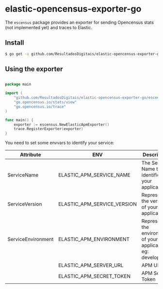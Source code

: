 # elastic-opencensus-exporter-go

The `escensus` package provides an exporter for sending Opencensus stats (not implemented yet) and traces to Elastic.

## Install

```bash
$ go get -u github.com/ResultadosDigitais/elastic-opencensus-exporter-go
```

## Using the exporter

```go

package main

import (
    "github.com/ResultadosDigitais/elastic-opencensus-exporter-go/escensus"
    "go.opencensus.io/stats/view"
    "go.opencensus.io/trace"
)

func main() {
    exporter := escensus.NewElasticApmExporter()
    trace.RegisterExporter(exporter)
}
```

You need to set some envvars to identify your service:

| Attribute          | ENV                         | Description                                                     |
|--------------------|-----------------------------|-----------------------------------------------------------------|
| ServiceName        | ELASTIC_APM_SERVICE_NAME    | The Service Name that identifies your application               |
| ServiceVersion     | ELASTIC_APM_SERVICE_VERSION | Represents the version of your application                      |
| ServiceEnvironment | ELASTIC_APM_ENVIRONMENT     | Represents the environment of your application. eg: development |
| | ELASTIC_APM_SERVER_URL | APM URL|
| | ELASTIC_APM_SECRET_TOKEN | APM Secret Token |



